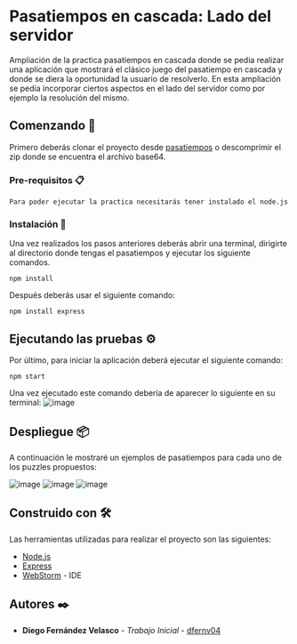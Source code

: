 # Pasatiempos en cascada: Lado del servidor

Ampliación de la practica pasatiempos en cascada donde se pedia realizar una aplicación que mostrará el clásico juego del pasatiempo en cascada
y donde se diera la oportunidad la usuario de resolverlo. En esta ampliación se pedía incorporar ciertos aspectos en el lado del servidor como 
por ejemplo la resolución del mismo.

## Comenzando 🚀

Primero deberás clonar el proyecto desde [pasatiempos](https://github.com/dfernv04/PasatiemposServer/) o descomprimir el zip donde se encuentra
el archivo base64.


### Pre-requisitos 📋

```
Para poder ejecutar la practica necesitarás tener instalado el node.js
```

### Instalación 🔧

Una vez realizados los pasos anteriores deberás abrir una terminal, dirigirte al directorio donde tengas el pasatiempos y ejecutar los siguiente comandos.

```
npm install
```

Después deberás usar el siguiente comando:

```
npm install express
```

## Ejecutando las pruebas ⚙️

Por último, para iniciar la aplicación deberá ejecutar el siguiente comando:

```
npm start
```
Una vez ejecutado este comando debería de aparecer lo siguiente en su terminal:
![image](https://user-images.githubusercontent.com/47598224/120245902-feaeed00-c26e-11eb-8e44-abe98636c14c.png)


## Despliegue 📦

A continuación le mostraré un ejemplos de pasatiempos para cada uno de los puzzles propuestos:

![image](https://user-images.githubusercontent.com/47598224/120245995-3b7ae400-c26f-11eb-93c5-3a7cc52c3176.png)
![image](https://user-images.githubusercontent.com/47598224/120246019-46357900-c26f-11eb-8338-40a75939a141.png)
![image](https://user-images.githubusercontent.com/47598224/120246031-4f264a80-c26f-11eb-9829-293e57ebfda1.png)


## Construido con 🛠️

Las herramientas utilizadas para realizar el proyecto son las siguientes:

* [Node.js](https://nodejs.org/es/)
* [Express](https://expressjs.com/es/)
* [WebStorm](https://www.jetbrains.com/es-es/webstorm/) - IDE


## Autores ✒️

* **Diego Fernández Velasco** - *Trabajo Inicial* - [dfernv04](https://github.com/dfernv04/)

